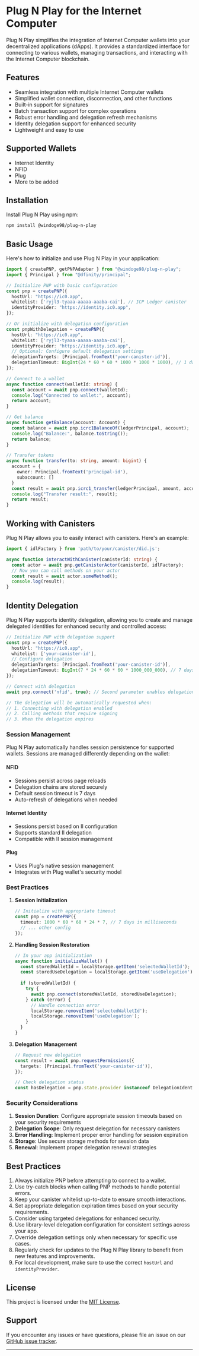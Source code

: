 # Plug N Play for the Internet Computer

Plug N Play simplifies the integration of Internet Computer wallets into your decentralized applications (dApps). It provides a standardized interface for connecting to various wallets, managing transactions, and interacting with the Internet Computer blockchain.

## Features

- Seamless integration with multiple Internet Computer wallets
- Simplified wallet connection, disconnection, and other functions
- Built-in support for signatures
- Batch transaction support for complex operations
- Robust error handling and delegation refresh mechanisms
- Identity delegation support for enhanced security
- Lightweight and easy to use

## Supported Wallets

- Internet Identity
- NFID
- Plug
- More to be added

## Installation

Install Plug N Play using npm:

```bash
npm install @windoge98/plug-n-play
```

## Basic Usage

Here's how to initialize and use Plug N Play in your application:

```typescript
import { createPNP, getPNPAdapter } from "@windoge98/plug-n-play";
import { Principal } from "@dfinity/principal";

// Initialize PNP with basic configuration
const pnp = createPNP({
  hostUrl: "https://ic0.app",
  whitelist: ['ryjl3-tyaaa-aaaaa-aaaba-cai'], // ICP Ledger canister
  identityProvider: "https://identity.ic0.app",
});

// Or initialize with delegation configuration
const pnpWithDelegation = createPNP({
  hostUrl: "https://ic0.app",
  whitelist: ['ryjl3-tyaaa-aaaaa-aaaba-cai'],
  identityProvider: "https://identity.ic0.app",
  // Optional: Configure default delegation settings
  delegationTargets: [Principal.fromText('your-canister-id')],
  delegationTimeout: BigInt(24 * 60 * 60 * 1000 * 1000 * 1000), // 1 day in nanoseconds
});

// Connect to a wallet
async function connect(walletId: string) {
  const account = await pnp.connect(walletId);
  console.log("Connected to wallet:", account);
  return account;
}

// Get balance
async function getBalance(account: Account) {
  const balance = await pnp.icrc1BalanceOf(ledgerPrincipal, account);
  console.log("Balance:", balance.toString());
  return balance;
}

// Transfer tokens
async function transfer(to: string, amount: bigint) {
  account = {
    owner: Principal.fromText('principal-id'),
    subaccount: []
  }
  const result = await pnp.icrc1_transfer(ledgerPrincipal, amount, account);
  console.log("Transfer result:", result);
  return result;
}
```

## Working with Canisters

Plug N Play allows you to easily interact with canisters. Here's an example:

```typescript
import { idlFactory } from 'path/to/your/canister/did.js';

async function interactWithCanister(canisterId: string) {
  const actor = await pnp.getCanisterActor(canisterId, idlFactory);
  // Now you can call methods on your actor
  const result = await actor.someMethod();
  console.log(result);
}
```

## Identity Delegation

Plug N Play supports identity delegation, allowing you to create and manage delegated identities for enhanced security and controlled access:

```typescript
// Initialize PNP with delegation support
const pnp = createPNP({
  hostUrl: "https://ic0.app",
  whitelist: ['your-canister-id'],
  // Configure delegation
  delegationTargets: [Principal.fromText('your-canister-id')],
  delegationTimeout: BigInt(7 * 24 * 60 * 60 * 1000_000_000), // 7 days in nanoseconds
});

// Connect with delegation
await pnp.connect('nfid', true); // Second parameter enables delegation

// The delegation will be automatically requested when:
// 1. Connecting with delegation enabled
// 2. Calling methods that require signing
// 3. When the delegation expires
```

### Session Management

Plug N Play automatically handles session persistence for supported wallets. Sessions are managed differently depending on the wallet:

#### NFID
- Sessions persist across page reloads
- Delegation chains are stored securely
- Default session timeout is 7 days
- Auto-refresh of delegations when needed

#### Internet Identity
- Sessions persist based on II configuration
- Supports standard II delegation
- Compatible with II session management

#### Plug
- Uses Plug's native session management
- Integrates with Plug wallet's security model

### Best Practices

1. **Session Initialization**
   ```typescript
   // Initialize with appropriate timeout
   const pnp = createPNP({
     timeout: 1000 * 60 * 60 * 24 * 7, // 7 days in milliseconds
     // ... other config
   });
   ```

2. **Handling Session Restoration**
   ```typescript
   // In your app initialization
   async function initializeWallet() {
     const storedWalletId = localStorage.getItem('selectedWalletId');
     const storedUseDelegation = localStorage.getItem('useDelegation') === 'true';
     
     if (storedWalletId) {
       try {
         await pnp.connect(storedWalletId, storedUseDelegation);
       } catch (error) {
         // Handle connection error
         localStorage.removeItem('selectedWalletId');
         localStorage.removeItem('useDelegation');
       }
     }
   }
   ```

3. **Delegation Management**
   ```typescript
   // Request new delegation
   const result = await pnp.requestPermissions({
     targets: [Principal.fromText('your-canister-id')],
   });

   // Check delegation status
   const hasDelegation = pnp.state.provider instanceof DelegationIdentity;
   ```

### Security Considerations

1. **Session Duration**: Configure appropriate session timeouts based on your security requirements
2. **Delegation Scope**: Only request delegation for necessary canisters
3. **Error Handling**: Implement proper error handling for session expiration
4. **Storage**: Use secure storage methods for session data
5. **Renewal**: Implement proper delegation renewal strategies

## Best Practices

1. Always initialize PNP before attempting to connect to a wallet.
2. Use try-catch blocks when calling PNP methods to handle potential errors.
3. Keep your canister whitelist up-to-date to ensure smooth interactions.
4. Set appropriate delegation expiration times based on your security requirements.
5. Consider using targeted delegations for enhanced security.
6. Use library-level delegation configuration for consistent settings across your app.
7. Override delegation settings only when necessary for specific use cases.
8. Regularly check for updates to the Plug N Play library to benefit from new features and improvements.
9. For local development, make sure to use the correct `hostUrl` and `identityProvider`.

## License

This project is licensed under the [MIT License](https://github.com/microdao-corporation/plug-n-play/blob/main/LICENSE.txt).

## Support

If you encounter any issues or have questions, please file an issue on our [GitHub issue tracker](https://github.com/microdao-corporation/plug-n-play/issues).

---
